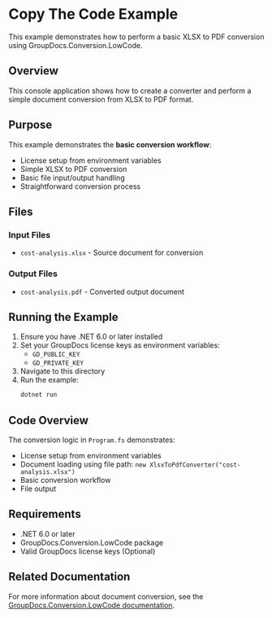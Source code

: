 ﻿# Copy The Code Example

This example demonstrates how to perform a basic XLSX to PDF conversion using GroupDocs.Conversion.LowCode.

## Overview

This console application shows how to create a converter and perform a simple document conversion from XLSX to PDF format.

## Purpose

This example demonstrates the **basic conversion workflow**:
- License setup from environment variables
- Simple XLSX to PDF conversion
- Basic file input/output handling
- Straightforward conversion process

## Files

### Input Files
- `cost-analysis.xlsx` - Source document for conversion

### Output Files
- `cost-analysis.pdf` - Converted output document

## Running the Example

1. Ensure you have .NET 6.0 or later installed
2. Set your GroupDocs license keys as environment variables:
   - `GD_PUBLIC_KEY`
   - `GD_PRIVATE_KEY`
3. Navigate to this directory
4. Run the example:
   ```bash
   dotnet run
   ```

## Code Overview

The conversion logic in `Program.fs` demonstrates:
- License setup from environment variables
- Document loading using file path: `new XlsxToPdfConverter("cost-analysis.xlsx")`
- Basic conversion workflow
- File output

## Requirements

- .NET 6.0 or later
- GroupDocs.Conversion.LowCode package
- Valid GroupDocs license keys (Optional)

## Related Documentation

For more information about document conversion, see the [GroupDocs.Conversion.LowCode documentation](https://docs.groupdocs.net/conversion/developer-guide/). 
